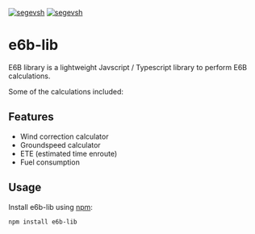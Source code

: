 [![segevsh](https://circleci.com/gh/segevsh/e6b.svg?style=svg)](https://segevs.com)
[![segevsh](https://img.shields.io/npm/v/e6b-lib)](https://www.npmjs.com/package/e6b-lib)

# e6b-lib

E6B library is a lightweight Javscript / Typescript library to perform E6B calculations.

Some of the calculations included: 


## Features
 - Wind correction calculator
 - Groundspeed calculator
 - ETE (estimated time enroute)
 - Fuel consumption

## Usage
Install e6b-lib using [npm](https://www.npmjs.com/package/e6b-lib):

    npm install e6b-lib


